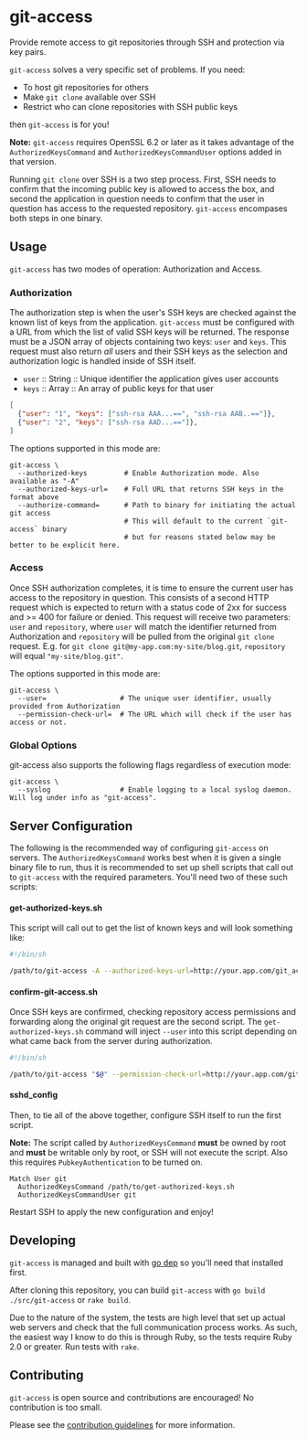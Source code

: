 # git-access

Provide remote access to git repositories through SSH and protection via key pairs.

`git-access` solves a very specific set of problems. If you need:

* To host git repositories for others
* Make `git clone` available over SSH
* Restrict who can clone repositories with SSH public keys

then `git-access` is for you!

**Note:** `git-access` requires OpenSSL 6.2 or later as it takes advantage of the `AuthorizedKeysCommand` and `AuthorizedKeysCommandUser` options added in that version.

Running `git clone` over SSH is a two step process. First, SSH needs to confirm that the incoming public key is allowed to access the box, and second the application in question needs to confirm that the user in question has access to the requested repository. `git-access` encompases both steps in one binary.

## Usage

`git-access` has two modes of operation: Authorization and Access.

### Authorization

The authorization step is when the user's SSH keys are checked against the known list of keys from the application. `git-access` must be configured with a URL from which the list of valid SSH keys will be returned. The response must be a JSON array of objects containing two keys: `user` and `keys`. This request must also return *all* users and their SSH keys as the selection and authorization logic is handled inside of SSH itself.

* `user` :: String :: Unique identifier the application gives user accounts
* `keys` :: Array  :: An array of public keys for that user

```json
[
  {"user": "1", "keys": ["ssh-rsa AAA...==", "ssh-rsa AAB..=="]},
  {"user": "2", "keys": ["ssh-rsa AAD...=="]},
]
```

The options supported in this mode are:

```
git-access \
  --authorized-keys         # Enable Authorization mode. Also available as "-A"
  --authorized-keys-url=    # Full URL that returns SSH keys in the format above
  --authorize-command=      # Path to binary for initiating the actual git access
                            # This will default to the current `git-access` binary
                            # but for reasons stated below may be better to be explicit here.
```

### Access

Once SSH authorization completes, it is time to ensure the current user has access to the repository in question. This consists of a second HTTP request which is expected to return with a status code of 2xx for success and >= 400 for failure or denied. This request will receive two parameters: `user` and `repository`, where `user` will match the identifier returned from Authorization and `repository` will be pulled from the original `git clone` request. E.g. for `git clone git@my-app.com:my-site/blog.git`, `repository` will equal `"my-site/blog.git"`.

The options supported in this mode are:

```
git-access \
  --user=                  # The unique user identifier, usually provided from Authorization
  --permission-check-url=  # The URL which will check if the user has access or not.
```

### Global Options

git-access also supports the following flags regardless of execution mode:

```
git-access \
  --syslog                 # Enable logging to a local syslog daemon. Will log under info as "git-access".
```

## Server Configuration

The following is the recommended way of configuring `git-access` on servers. The `AuthorizedKeysCommand` works best when it is given a single binary file to run, thus it is recommended to set up shell scripts that call out to `git-access` with the required parameters.  You'll need two of these such scripts:

#### get-authorized-keys.sh

This script will call out to get the list of known keys and will look something like:

```sh
#!/bin/sh

/path/to/git-access -A --authorized-keys-url=http://your.app.com/git_access/keys --authorize-command=/path/to/confirm-git-access.sh
```

#### confirm-git-access.sh

Once SSH keys are confirmed, checking repository access permissions and forwarding along the original git request are the second script. The `get-authorized-keys.sh` command will inject `--user` into this script depending on what came back from the server during authorization.

```sh
#!/bin/sh

/path/to/git-access "$@" --permission-check-url=http://your.app.com/git_access/access
```

#### sshd_config

Then, to tie all of the above together, configure SSH itself to run the first script.

**Note:** The script called by `AuthorizedKeysCommand` **must** be owned by root and **must** be writable only by root, or SSH will not execute the script. Also this requires `PubkeyAuthentication` to be turned on.

```
Match User git
  AuthorizedKeysCommand /path/to/get-authorized-keys.sh
  AuthorizedKeysCommandUser git
```

Restart SSH to apply the new configuration and enjoy!

## Developing

`git-access` is managed and built with [go dep](https://github.com/golang/dep) so you'll need that installed first.

After cloning this repository, you can build `git-access` with `go build ./src/git-access` or `rake build`.

Due to the nature of the system, the tests are high level that set up actual web servers and check that the full communication process works. As such, the easiest way I know to do this is through Ruby, so the tests require Ruby 2.0 or greater. Run tests with `rake`.

## Contributing

`git-access` is open source and contributions are encouraged! No contribution is too small.

Please see the [contribution guidelines](CONTRIBUTING.md) for more information.


